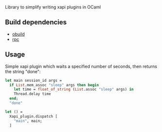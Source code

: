 Library to simplify writing xapi plugins in OCaml

Build dependencies
------------------

* [obuild](https://github.com/vincenthz/obuild)
* [rpc](https://github.com/samoht/ocaml-rpc)

Usage
-----

Simple xapi plugin which waits a specified number of seconds, then returns the string "done":

```ocaml
let main session_id args =
  if List.mem_assoc "sleep" args then begin
    let time = float_of_string (List.assoc "sleep" args) in
    Thread.delay time
  end;
  "done"

let () =
  Xapi_plugin.dispatch [
    "main", main;
  ]
```
